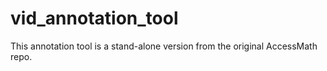 # vid_annotation_tool
This annotation tool is a stand-alone version from the original AccessMath repo.
